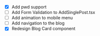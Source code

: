 - [x] Add pwd support
- [ ] Add Form Validation to AddSinglePost.tsx
- [ ] Add animation to mobile menu
- [ ] Add navigation to the blog
- [x] Redesign Blog Card component

